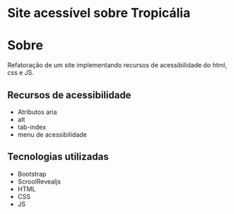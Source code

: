 # Site acessível sobre Tropicália
# Sobre
Refatoração de um site implementando
recursos de acessibilidade do html, css
e JS.
## Recursos de acessibilidade 
- Atributos aria
- alt
- tab-index
- menu de acessibilidade 
## Tecnologias utilizadas
- Bootstrap
- ScroolRevealjs
- HTML
- CSS
- JS